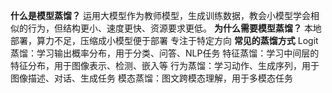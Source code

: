 **什么是模型蒸馏？**
	运用大模型作为教师模型，生成训练数据，教会小模型学会相似的行为，但结构更小、速度更快、资源要求更低。
**为什么需要模型蒸馏？**
	本地部署，算力不足，压缩成小模型便于部署
	专注于特定方向
**常见的蒸馏方式**
	Logit蒸馏：学习输出概率分布，用于分类、问答、NLP任务
	特征蒸馏：学习中间层的特征分布，用于图像表示、检测、嵌入等
	行为蒸馏：学习动作、生成序列，用于图像描述、对话、生成任务
	模态蒸馏：图文跨模态理解，用于多模态任务